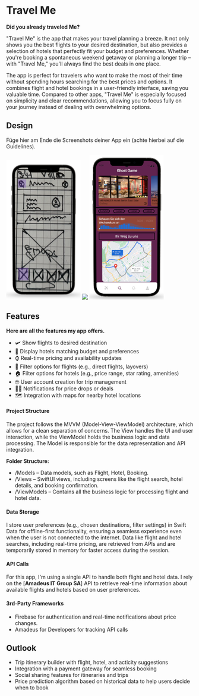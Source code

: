 # Travel Me

**Did you already traveled Me?**

"Travel Me" is the app that makes your travel planning a breeze. It not only shows you the best flights to your desired destination, but also provides a selection of hotels that perfectly fit your budget and preferences. Whether you're booking a spontaneous weekend getaway or planning a longer trip – with "Travel Me," you'll always find the best deals in one place.

The app is perfect for travelers who want to make the most of their time without spending hours searching for the best prices and options. It combines flight and hotel bookings in a user-friendly interface, saving you valuable time. Compared to other apps, "Travel Me" is especially focused on simplicity and clear recommendations, allowing you to focus fully on your journey instead of dealing with overwhelming options.

## Design
Füge hier am Ende die Screenshots deiner App ein (achte hierbei auf die Guidelines).

<p>
  <img src="./img/imageLow.png" width="200">
  <img src="./img/iamgeMid.png" width="200">
  <img src="./img/imageHigh.png" width="200">
</p>

## Features
**Here are all the features my app offers.**

- 🛩️ Show flights to desired destination
- 🏨 Display hotels matching budget and preferences
- ⌚️ Real-time pricing and availability updates
- 🛫 Filter options for flights (e.g., direct flights, layovers)
- 🏠 Filter options for hotels (e.g., price range, star rating, amenities)
- 🤓 User account creation for trip management
- 🙇‍♂️ Notifications for price drops or deals
- 🗺️ Integration with maps for nearby hotel locations

#### Project Structure
The project follows the MVVM (Model-View-ViewModel) architecture, which allows for a clean separation of concerns. The View handles the UI and user interaction, while the ViewModel holds the business logic and data processing. The Model is responsible for the data representation and API integration.

**Folder Structure:**
- /Models – Data models, such as Flight, Hotel, Booking.
- /Views – SwiftUI views, including screens like the flight search, hotel details, and booking confirmation.
- /ViewModels – Contains all the business logic for processing flight and hotel data.

#### Data Storage
I store user preferences (e.g., chosen destinations, filter settings) in Swift Data for offline-first functionality, ensuring a seamless experience even when the user is not connected to the internet. Data like flight and hotel searches, including real-time pricing, are retrieved from APIs and are temporarily stored in memory for faster access during the session.

#### API Calls
For this app, I'm using a single API to handle both flight and hotel data. I rely on the [**Amadeus IT Group SA**] API to retrieve real-time information about available flights and hotels based on user preferences.

#### 3rd-Party Frameworks
- Firebase for authentication and real-time notifications about price changes.
- Amadeus for Developers for tracking API calls 


## Outlook
-  Trip itinerary builder with flight, hotel, and acticity suggestions
-  Integration with a payment gateway for seamless booking
-  Social sharing features for itineraries and trips
-  Price prediction algorithm based on historical data to help users decide when to book
